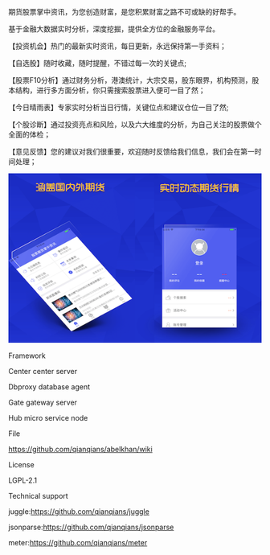 期货股票掌中资讯，为您创造财富，是您积累财富之路不可或缺的好帮手。

基于金融大数据实时分析，深度挖掘，提供全方位的金融服务平台。

【投资机会】热门的最新实时资讯，每日更新，永远保持第一手资料；

【自选股】随时收藏，随时提醒，不错过每一次的关键点;

【股票F10分析】通过财务分析，港澳统计，大宗交易，股东眼界，机构预测，股本结构，进行多方面分析，你只需搜索股票进入便可一目了然；

【今日晴雨表】专家实时分析当日行情，关键位点和建议仓位一目了然;

【个股诊断】通过投资亮点和风险，以及六大维度的分析，为自己关注的股票做个全面的体检；

【意见反馈】您的建议对我们很重要，欢迎随时反馈给我们信息，我们会在第一时间处理；

![image](https://github.com/qihuotools/stock_app/blob/master/stock_info.png)

Framework

Center center server

Dbproxy database agent

Gate gateway server

Hub micro service node

File

https://github.com/qianqians/abelkhan/wiki

License

LGPL-2.1

Technical support

juggle:https://github.com/qianqians/juggle

jsonparse:https://github.com/qianqians/jsonparse

meter:https://github.com/qianqians/meter
